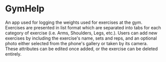 # GymHelp
An app used for logging the weights used for exercises at the gym. Exercises are presented in list format which are separated into tabs for each category of exercise (i.e. Arms, Shoulders, Legs, etc.). Users can add new exercises by including the exercise's name, sets and reps, and an optional photo either selected from the phone's gallery or taken by its camera. These attributes can be edited once added, or the exercise can be deleted entirely.
